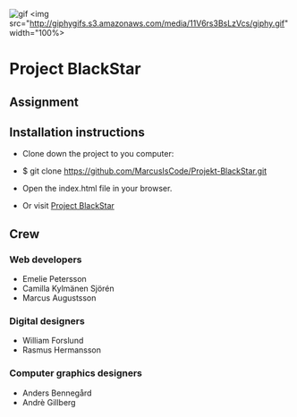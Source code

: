 

![gif]()
<img src="http://giphygifs.s3.amazonaws.com/media/11V6rs3BsLzVcs/giphy.gif" width="100%>

# Project BlackStar

## Assignment

## Installation instructions
- Clone down the project to you computer:
- $ git clone https://github.com/MarcusIsCode/Projekt-BlackStar.git
- Open the index.html file in your browser.

- Or visit [Project BlackStar](https://project-blackstar13.netlify.com/)

## Crew
### Web developers
* Emelie Petersson
* Camilla Kylmänen Sjörén 
* Marcus Augustsson 


### Digital designers
* William Forslund 
* Rasmus Hermansson 

### Computer graphics designers
* Anders Bennegård 
* Andrè Gillberg 



